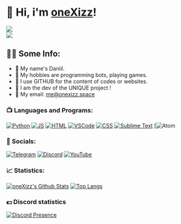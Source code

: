 
# 🎳 Hi, i'm [oneXizz](https://t.me/onexizz_me)!

[![](https://komarev.com/ghpvc/?username=Difooon&logo=github&style=for-the-badge&color=000000)](https://github.com/DIFOONofficial)
<br />
[![](https://img.shields.io/youtube/channel/subscribers/UCVEGSAvkcIPhoCzcNPlQqFw?color=black&label=YouTube%20Subs&logo=youtube&logoColor=red&style=for-the-badge)](https://youtube.com/@alsodifoon)
## 👨‍💻 Some Info:
- 🍕 My name's Daniil.
- 🍩 My hobbies are programming bots, playing games.
- 🍵 I use GITHUB for the content of codes or websites.
- 🍪 I am the dev of the UNIQUE project !
- 🥪 My email: me@onexizz.space

### 📺 Languages and Programs:

[![Python](https://img.shields.io/badge/-Python-090909?style=for-the-badge&logo=python)](https://en.wikipedia.org/wiki/Python_(programming_language))
[![JS](https://img.shields.io/badge/-JS-090909?style=for-the-badge&logo=javascript)](https://wikipedia.org/wiki/JavaScript)
[![HTML](https://img.shields.io/badge/-HTML-090909?style=for-the-badge&logo=html5)](https://wikipedia.org/wiki/HTML)
[![VSCode](https://img.shields.io/badge/-VSCode-090909?style=for-the-badge&logo=VisualStudio&logoColor=00B6FF)](https://wikipedia.org/wiki/Visual_Studio_Code)
[![CSS](https://img.shields.io/badge/-CSS-090909?style=for-the-badge&logo=CSS3&logoColor=008CFF)](https://wikipedia.org/wiki/CSS)
[![Sublime Text](https://img.shields.io/badge/-Sublime%20Text-090909?style=for-the-badge&logo=SublimeText)](https://wikipedia.org/wiki/Sublime_Text)
[![Atom](https://img.shields.io/badge/-Atom-090909?style=for-the-badge&logo=Atom)

### 🍫 Socials:

[![Telegram](https://img.shields.io/badge/-Telegram-090909?style=for-the-badge&logo=Telegram)](https://t.me/onexizz_live)
[![Discord](https://img.shields.io/badge/-Discord-090909?style=for-the-badge&logo=Discord)](https://discord.com/users/1216074950025150644)
[![YouTube](https://img.shields.io/badge/-YouTube-090909?style=for-the-badge&logo=YouTube&logoColor=E50000)](https://youtube.com/@alsodifoon)

### 📈 Statistics:

[![oneXizz's Github Stats](https://github-readme-stats.vercel.app/api?username=Difooon&count_private=true&hide=contribs&show_icons=true&theme=radical)](https://github.com/Difooon)
[![Top Langs](https://github-readme-stats.vercel.app/api/top-langs/?username=Difooon&count_private=true&hide=tsql&langs_count=7&theme=radical&layout=compact)](https://github.com/Difooon)

### 💵 Discord statistics
[![Discord Presence](https://lanyard.cnrad.dev/api/1216074950025150644)](https://discord.com/users/1216074950025150644)

